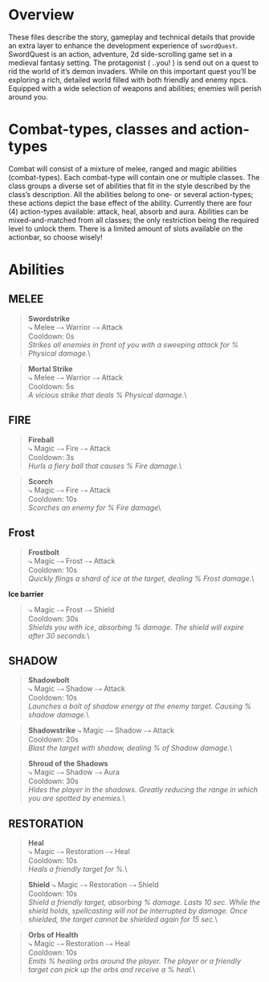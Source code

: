 # Overview
These files describe the story, gameplay and technical details that provide an extra layer to enhance the development experience of `swordQuest`. SwordQuest is an action, adventure, 2d side-scrolling game set in a medieval fantasy setting. The protagonist ( ..you! ) is send out on a quest to rid the world of it’s demon invaders. While on this important quest you’ll be exploring a rich, detailed world filled with both friendly and enemy npcs. Equipped with a wide selection of weapons and abilities; enemies will perish around you.

# Combat-types, classes and action-types
Combat will consist of a mixture of melee, ranged and magic abilities (combat-types). Each combat-type will contain one or multiple classes. The class groups a diverse set of abilities that fit in the style described by the class’s description. All the abilities belong to one- or several action-types; these actions depict the base effect of the ability. Currently there are four (4) action-types available: attack, heal, absorb and aura. Abilities can be mixed-and-matched from all classes; the only restriction being the required level to unlock them. There is a limited amount of slots available on the actionbar, so choose wisely!

# Abilities

## MELEE
> **Swordstrike**\
> ⤷ Melee ⤍ Warrior ⤍ Attack\
> Cooldown: 0s\
> _Strikes all enemies in front of you with a sweeping attack for % Physical damage._\

> **Mortal Strike**\
> ⤷ Melee ⤍ Warrior ⤍ Attack\
> Cooldown: 5s\
> _A vicious strike that deals % Physical damage._\

## FIRE
> **Fireball**\
> ⤷ Magic ⤍ Fire ⤍ Attack\
> Cooldown: 3s\
> _Hurls a fiery ball that causes % Fire damage._\

> **Scorch**\
> ⤷ Magic ⤍ Fire ⤍ Attack\
> Cooldown: 10s\
> _Scorches an enemy for % Fire damage_\

## Frost
> **Frostbolt**\
> ⤷ Magic ⤍ Frost ⤍ Attack\
> Cooldown: 10s\
> _Quickly flings a shard of ice at the target, dealing % Frost damage._\

**Ice barrier**
> ⤷ Magic ⤍ Frost ⤍ Shield\
> Cooldown: 30s\
> _Shields you with ice, absorbing % damage. The shield will expire after 30 seconds._\

## SHADOW
> **Shadowbolt**\
> ⤷ Magic ⤍ Shadow ⤍ Attack\
> Cooldown: 10s\
> _Launches a bolt of shadow energy at the enemy target. Causing % shadow damage._\

> **Shadowstrike**
> ⤷ Magic ⤍ Shadow ⤍ Attack\
> Cooldown: 20s\
> _Blast the target with shadow, dealing % of Shadow damage._\

> **Shroud of the Shadows**\
> ⤷ Magic ⤍ Shadow ⤍ Aura\
> Cooldown: 30s\
> _Hides the player in the shadows. Greatly reducing the range in which you are spotted by enemies._\

## RESTORATION
> **Heal**\
> ⤷ Magic ⤍ Restoration ⤍ Heal\
> Cooldown: 10s\
> _Heals a friendly target for %._\

> **Shield**
> ⤷ Magic ⤍ Restoration ⤍ Shield\
> Cooldown: 10s\
> _Shield a friendly target, absorbing % damage. Lasts 10 sec. While the shield holds, spellcasting will not be interrupted by damage. Once shielded, the target cannot be shielded again for 15 sec._\

>**Orbs of Health**\
> ⤷ Magic ⤍ Restoration ⤍ Heal\
> Cooldown: 10s\
> _Emits % healing orbs around the player. The player or a friendly target can pick up the orbs and receive a % heal._\

